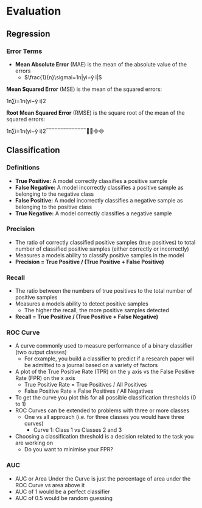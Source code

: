 # Evaluation

## Regression

### Error Terms
- **Mean Absolute Error** (MAE) is the mean of the absolute value of the errors
	- $\frac{1}{n}\sigmai=1n|yi−ŷ i|$

**Mean Squared Error** (MSE) is the mean of the squared errors:

1n∑i=1n(yi−ŷ i)2

**Root Mean Squared Error** (RMSE) is the square root of the mean of the squared errors:

1n∑i=1n(yi−ŷ i)2‾‾‾‾‾‾‾‾‾‾‾‾‾‾⎷

## Classification

### Definitions
- **True Positive:** A model correctly classifies a positive sample
- **False Negative:** A model incorrectly classifies a positive sample as belonging to the negative class
- **False Positive:** A model incorrectly classifies a negative sample as belonging to the positive class
- **True Negative:** A model correctly classifies a negative sample

### Precision
- The ratio of correctly classified positive samples (true positives) to total number of classified positive samples (either correctly or incorrectly)
- Measures a models ability to classify positive samples in the model
- **Precision = True Positive / (True Positive + False Positive)**

### Recall
- The ratio between the numbers of true positives to the total number of positive samples
- Measures a models ability to detect positive samples
	- The higher the recall, the more positive samples detected
- **Recall = True Positive / (True Positive + False Negative)**

### ROC Curve
- A curve commonly used to measure performance of a binary classifier (two output classes)
	- For example, you build a classifier to predict if a research paper will be admitted to a journal based on a variety of factors
- A plot of the True Positive Rate (TPR) on the y axis vs the False Positive Rate (FPR) on the x axis
	- True Positive Rate = True Positives / All Positives
	- False Positive Rate = False Positives / All Negatives
- To get the curve you plot this for all possible classification thresholds (0 to 1)
- ROC Curves can be extended to problems with three or more classes
	- One vs all approach (i.e. for three classes you would have three curves)
		- Curve 1: Class 1 vs Classes 2 and 3
- Choosing a classification threshold is a decision related to the task you are working on
	- Do you want to minimise your FPR?

### AUC
- AUC or Area Under the Curve is just the percentage of area under the ROC Curve vs area above it
- AUC of 1 would be a perfect classifier
- AUC of 0.5 would be random guessing
